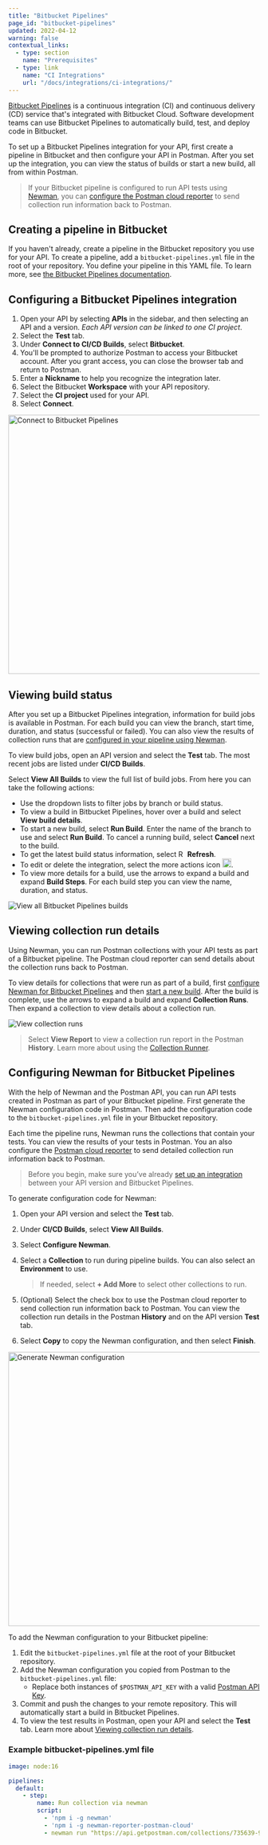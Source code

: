 ```yaml
---
title: "Bitbucket Pipelines"
page_id: "bitbucket-pipelines"
updated: 2022-04-12
warning: false
contextual_links:
  - type: section
    name: "Prerequisites"
  - type: link
    name: "CI Integrations"
    url: "/docs/integrations/ci-integrations/"
---
```


[Bitbucket Pipelines](https://bitbucket.org/product/features/pipelines) is a continuous integration (CI) and continuous delivery (CD) service that's integrated with Bitbucket Cloud. Software development teams can use Bitbucket Pipelines to automatically build, test, and deploy code in Bitbucket.

To set up a Bitbucket Pipelines integration for your API, first create a pipeline in Bitbucket and then configure your API in Postman. After you set up the integration, you can view the status of builds or start a new build, all from within Postman.

> If your Bitbucket pipeline is configured to run API tests using [Newman](/docs/running-collections/using-newman-cli/command-line-integration-with-newman/), you can [configure the  Postman cloud reporter](#configuring-newman-for-bitbucket-pipelines) to send collection run information back to Postman.

## Creating a pipeline in Bitbucket

If you haven't already, create a pipeline in the Bitbucket repository you use for your API. To create a pipeline, add a `bitbucket-pipelines.yml` file in the root of your repository. You define your pipeline in this YAML file. To learn more, see [the Bitbucket Pipelines documentation](https://support.atlassian.com/bitbucket-cloud/docs/get-started-with-bitbucket-pipelines/).

## Configuring a Bitbucket Pipelines integration

1. Open your API by selecting **APIs** in the sidebar, and then selecting an API and a version. *Each API version can be linked to one CI project*.
1. Select the **Test** tab.
1. Under **Connect to CI/CD Builds**, select **Bitbucket**.
1. You'll be prompted to authorize Postman to access your Bitbucket account. After you grant access, you can close the browser tab and return to Postman.
1. Enter a **Nickname** to help you recognize the integration later.
1. Select the Bitbucket **Workspace** with your API repository.
1. Select the **CI project** used for your API.
1. Select **Connect**.

<img alt="Connect to Bitbucket Pipelines" src="https://assets.postman.com/postman-docs/bitbucket-pipelines-connect-project-v9-15.jpg" width="518px">

## Viewing build status

After you set up a Bitbucket Pipelines integration, information for build jobs is available in Postman. For each build you can view the branch, start time, duration, and status (successful or failed). You can also view the results of collection runs that are [configured in your pipeline using Newman](#viewing-collection-run-details).

To view build jobs, open an API version and select the **Test** tab. The most recent jobs are listed under **CI/CD Builds**.

Select **View All Builds** to view the full list of build jobs. From here you can take the following actions:

* Use the dropdown lists to filter jobs by branch or build status.
* To view a build in Bitbucket Pipelines, hover over a build and select **View build details**.
* To start a new build, select **Run Build**. Enter the name of the branch to use and select **Run Build**. To cancel a running build, select **Cancel** next to the build.
* To get the latest build status information, select <img alt="Refresh icon" src="https://assets.postman.com/postman-docs/icon-refresh-v9-5.jpg#icon" width="14px"> **Refresh**.
* To edit or delete the integration, select the more actions icon <img alt="More actions icon" src="https://assets.postman.com/postman-docs/icon-three-dots-v9.jpg#icon" width="18px">.
* To view more details for a build, use the arrows to expand a build and expand **Build Steps**. For each build step you can view the name, duration, and status.

<img alt="View all Bitbucket Pipelines builds" src="https://assets.postman.com/postman-docs/bitbucket-pipelines-view-builds-v9-15.jpg">

## Viewing collection run details

Using Newman, you can run Postman collections with your API tests as part of a Bitbucket pipeline. The Postman cloud reporter can send details about the collection runs back to Postman.

To view details for collections that were run as part of a build, first [configure Newman for Bitbucket Pipelines](#configuring-newman-for-bitbucket-pipelines) and then [start a new build](#viewing-build-status). After the build is complete, use the arrows to expand a build and expand **Collection Runs**. Then expand a collection to view details about a collection run.

<img alt="View collection runs" src="https://assets.postman.com/postman-docs/bitbucket-pipelines-view-collection-runs-v9-15.jpg">

> Select **View Report** to view a collection run report in the Postman **History**. Learn more about using the [Collection Runner](/docs/running-collections/intro-to-collection-runs/).

## Configuring Newman for Bitbucket Pipelines

With the help of Newman and the Postman API, you can run API tests created in Postman as part of your Bitbucket pipeline. First generate the Newman configuration code in Postman. Then add the configuration code to the `bitbucket-pipelines.yml` file in your Bitbucket repository.

Each time the pipeline runs, Newman runs the collections that contain your tests. You can view the results of your tests in Postman. You an also configure the [Postman cloud reporter](https://www.npmjs.com/package/newman-reporter-postman-cloud) to send detailed collection run information back to Postman.

> Before you begin, make sure you’ve already [set up an integration](#configuring-bitbucket-pipelines-integration) between your API version and Bitbucket Pipelines.

To generate configuration code for Newman:

1. Open your API version and select the **Test** tab.
1. Under **CI/CD Builds**, select **View All Builds**.
1. Select **Configure Newman**.
1. Select a **Collection** to run during pipeline builds. You can also select an **Environment** to use.

    > If needed, select **+ Add More** to select other collections to run.

1. (Optional) Select the check box to use the Postman cloud reporter to send collection run information back to Postman. You can view the collection run details in the Postman **History** and on the API version **Test** tab.
1. Select **Copy** to copy the Newman configuration, and then select **Finish**.

<img alt="Generate Newman configuration" src="https://assets.postman.com/postman-docs/bitbucket-pipelines-generate-newman-v9-15.jpg" width="548px">

To add the Newman configuration to your Bitbucket pipeline:

1. Edit the `bitbucket-pipelines.yml` file at the root of your Bitbucket repository.
1. Add the Newman configuration you copied from Postman to the `bitbucket-pipelines.yml` file:
    * Replace both instances of `$POSTMAN_API_KEY` with a valid [Postman API Key](/docs/developer/intro-api/#generating-a-postman-api-key).
1. Commit and push the changes to your remote repository. This will automatically start a build in Bitbucket Pipelines.
1. To view the test results in Postman, open your API and select the **Test** tab. Learn more about [Viewing collection run details](#viewing-collection-run-details).

### Example bitbucket-pipelines.yml file

```yaml
image: node:16

pipelines:
  default:
    - step:
        name: Run collection via newman
        script:
          - 'npm i -g newman'
          - 'npm i -g newman-reporter-postman-cloud'
          - newman run "https://api.getpostman.com/collections/735639-949d82a2-1b47-4e2a-8836-10222ba1fb51?apikey=$POSTMAN_API_KEY" -r postman-cloud --reporter-apiKey "$POSTMAN_API_KEY" --reporter-workspaceId "1b5bd345-56e0-4acd-842f-d27b3d82d0b4" --reporter-integrationIdentifier "46689-${BITBUCKET_PIPELINE_UUID}"
```

